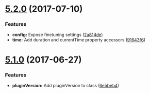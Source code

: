 <a name="5.2.0"></a>
# [5.2.0](https://github.com/meisterplayer/media-hls/compare/v5.1.0...v5.2.0) (2017-07-10)


### Features

* **config:** Expose finetuning settings ([2a814de](https://github.com/meisterplayer/media-hls/commit/2a814de))
* **time:** Add duration and currentTime property accessors ([91643f6](https://github.com/meisterplayer/media-hls/commit/91643f6))



<a name="5.1.0"></a>
# [5.1.0](https://github.com/meisterplayer/media-hls/compare/v5.0.2...v5.1.0) (2017-06-27)


### Features

* **pluginVersion:** Add pluginVersion to class ([6e5beb4](https://github.com/meisterplayer/media-hls/commit/6e5beb4))



